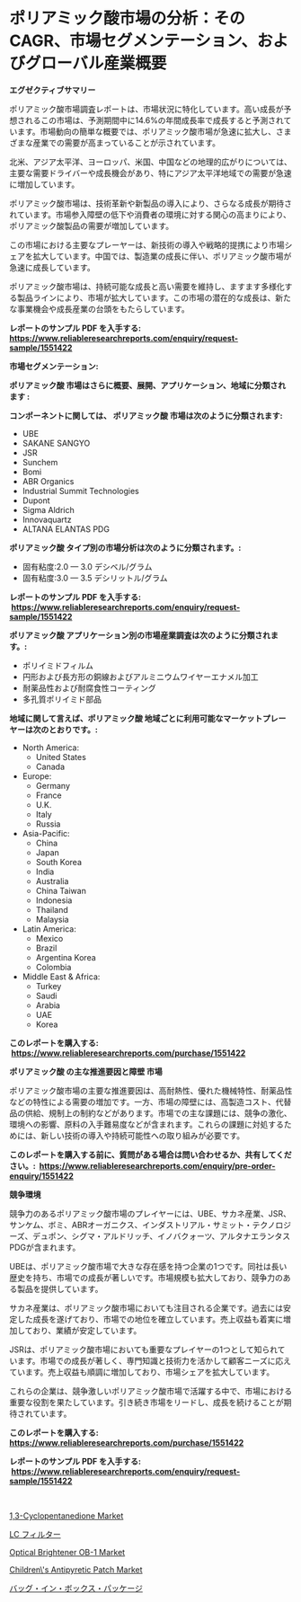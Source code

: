 <p><h1>ポリアミック酸市場の分析：そのCAGR、市場セグメンテーション、およびグローバル産業概要</h1></p><p><strong>エグゼクティブサマリー</strong></p>
<p><p>ポリアミック酸市場調査レポートは、市場状況に特化しています。高い成長が予想されるこの市場は、予測期間中に14.6%の年間成長率で成長すると予測されています。市場動向の簡単な概要では、ポリアミック酸市場が急速に拡大し、さまざまな産業での需要が高まっていることが示されています。</p><p>北米、アジア太平洋、ヨーロッパ、米国、中国などの地理的広がりについては、主要な需要ドライバーや成長機会があり、特にアジア太平洋地域での需要が急速に増加しています。</p><p>ポリアミック酸市場は、技術革新や新製品の導入により、さらなる成長が期待されています。市場参入障壁の低下や消費者の環境に対する関心の高まりにより、ポリアミック酸製品の需要が増加しています。</p><p>この市場における主要なプレーヤーは、新技術の導入や戦略的提携により市場シェアを拡大しています。中国では、製造業の成長に伴い、ポリアミック酸市場が急速に成長しています。</p><p>ポリアミック酸市場は、持続可能な成長と高い需要を維持し、ますます多様化する製品ラインにより、市場が拡大しています。この市場の潜在的な成長は、新たな事業機会や成長産業の台頭をもたらしています。</p></p>
<p><strong>レポートのサンプル PDF を入手する: <a href="https://www.reliableresearchreports.com/enquiry/request-sample/1551422">https://www.reliableresearchreports.com/enquiry/request-sample/1551422</a></strong></p>
<p><strong>市場セグメンテーション:</strong></p>
<p><strong> ポリアミック酸 市場はさらに概要、展開、アプリケーション、地域に分類されます :</strong></p>
<p><strong>コンポーネントに関しては、 ポリアミック酸 市場は次のように分類されます: &nbsp;</strong></p>
<p><ul><li>UBE</li><li>SAKANE SANGYO</li><li>JSR</li><li>Sunchem</li><li>Bomi</li><li>ABR Organics</li><li>Industrial Summit Technologies</li><li>Dupont</li><li>Sigma Aldrich</li><li>Innovaquartz</li><li>ALTANA ELANTAS PDG</li></ul></p>
<p><strong> ポリアミック酸 タイプ別の市場分析は次のように分類されます。:</strong></p>
<p><ul><li>固有粘度:2.0 — 3.0 デシベル/グラム</li><li>固有粘度:3.0 — 3.5 デシリットル/グラム</li></ul></p>
<p><strong>レポートのサンプル PDF を入手する: &nbsp;<a href="https://www.reliableresearchreports.com/enquiry/request-sample/1551422">https://www.reliableresearchreports.com/enquiry/request-sample/1551422</a></strong></p>
<p><strong> ポリアミック酸 アプリケーション別の市場産業調査は次のように分類されます。:</strong></p>
<p><ul><li>ポリイミドフィルム</li><li>円形および長方形の銅線およびアルミニウムワイヤーエナメル加工</li><li>耐薬品性および耐腐食性コーティング</li><li>多孔質ポリイミド部品</li></ul></p>
<p><strong>地域に関して言えば、ポリアミック酸 地域ごとに利用可能なマーケットプレーヤーは次のとおりです。:</strong></p>
<p><ul>
    <li>
        North America:
        <ul>
            <li>United States</li>
            <li>Canada</li>
        </ul>
    </li>
    <li>
        Europe:
        <ul>
            <li>Germany</li>
            <li>France</li>
            <li>U.K.</li>
            <li>Italy</li>
            <li>Russia</li>
        </ul>
    </li>
    <li>
        Asia-Pacific:
        <ul>
            <li>China</li>
            <li>Japan</li>
            <li>South Korea</li>
            <li>India</li>
            <li>Australia</li>
            <li>China Taiwan</li>
            <li>Indonesia</li>
            <li>Thailand</li>
            <li>Malaysia</li>
        </ul>
    </li>
    <li>
        Latin America:
        <ul>
            <li>Mexico</li>
            <li>Brazil</li>
            <li>Argentina Korea</li>
            <li>Colombia</li>
        </ul>
    </li>
    <li>
        Middle East & Africa:
        <ul>
            <li>Turkey</li>
            <li>Saudi</li>
            <li>Arabia</li>
            <li>UAE</li>
            <li>Korea</li>
        </ul>
    </li>
    </ul></p>
<p><strong>このレポートを購入する: &nbsp;<a href="https://www.reliableresearchreports.com/purchase/1551422">https://www.reliableresearchreports.com/purchase/1551422</a></strong></p>
<p><strong>ポリアミック酸 の主な推進要因と障壁 市場</strong></p>
<p><p>ポリアミック酸市場の主要な推進要因は、高耐熱性、優れた機械特性、耐薬品性などの特性による需要の増加です。一方、市場の障壁には、高製造コスト、代替品の供給、規制上の制約などがあります。市場での主な課題には、競争の激化、環境への影響、原料の入手難易度などが含まれます。これらの課題に対処するためには、新しい技術の導入や持続可能性への取り組みが必要です。</p></p>
<p><strong>このレポートを購入する前に、質問がある場合は問い合わせるか、共有してください。:&nbsp; <a href="https://www.reliableresearchreports.com/enquiry/pre-order-enquiry/1551422">https://www.reliableresearchreports.com/enquiry/pre-order-enquiry/1551422</a></strong></p>
<p><strong>競争環境</strong></p>
<p><p>競争力のあるポリアミック酸市場のプレイヤーには、UBE、サカネ産業、JSR、サンケム、ボミ、ABRオーガニクス、インダストリアル・サミット・テクノロジーズ、デュポン、シグマ・アルドリッチ、イノバクォーツ、アルタナエランタスPDGが含まれます。</p><p>UBEは、ポリアミック酸市場で大きな存在感を持つ企業の1つです。同社は長い歴史を持ち、市場での成長が著しいです。市場規模も拡大しており、競争力のある製品を提供しています。</p><p>サカネ産業は、ポリアミック酸市場においても注目される企業です。過去には安定した成長を遂げており、市場での地位を確立しています。売上収益も着実に増加しており、業績が安定しています。</p><p>JSRは、ポリアミック酸市場においても重要なプレイヤーの1つとして知られています。市場での成長が著しく、専門知識と技術力を活かして顧客ニーズに応えています。売上収益も順調に増加しており、市場シェアを拡大しています。</p><p>これらの企業は、競争激しいポリアミック酸市場で活躍する中で、市場における重要な役割を果たしています。引き続き市場をリードし、成長を続けることが期待されています。</p></p>
<p><strong>このレポートを購入する: &nbsp; <a href="https://www.reliableresearchreports.com/purchase/1551422">https://www.reliableresearchreports.com/purchase/1551422</a></strong></p>
<p><strong>レポートのサンプル PDF を入手する: &nbsp;<a href="https://www.reliableresearchreports.com/enquiry/request-sample/1551422">https://www.reliableresearchreports.com/enquiry/request-sample/1551422</a></strong><strong></strong></p>
<p>&nbsp;</p>
<p><p><a href="https://issuu.com/reportprime-2/docs/13-cyclopentanedione-market-size-2030.pptx">1,3-Cyclopentanedione Market</a></p><p><a href="https://medium.com/@kelsitorphy644/lc%E3%83%95%E3%82%A3%E3%83%AB%E3%82%BF%E3%83%BC%E5%B8%82%E5%A0%B4%E5%B1%95%E6%9C%9B-%E6%A5%AD%E7%95%8C%E6%A6%82%E8%A6%81%E3%81%A8%E4%BA%88%E6%B8%AC-2024%E5%B9%B4%E3%81%8B%E3%82%892031%E5%B9%B4-b0d8e6dd139e">LC フィルター</a></p><p><a href="https://issuu.com/reportprime-2/docs/optical-brightener-ob-1-market-size-2030.pptx">Optical Brightener OB-1 Market</a></p><p><a href="https://github.com/kathiaseamanalvaradovlprc2h/Market-Research-Report-List-1/blob/main/childrens-antipyretic-patch-market.md">Children\'s Antipyretic Patch Market</a></p><p><a href="https://medium.com/@kaydenjohns1964/%E3%83%90%E3%83%83%E3%82%B0%E3%82%A4%E3%83%B3%E3%83%9C%E3%83%83%E3%82%AF%E3%82%B9%E5%8C%85%E8%A3%85%E5%B8%82%E5%A0%B4%E3%83%AC%E3%83%9D%E3%83%BC%E3%83%88%E3%81%AF-%E3%81%93%E3%81%AE%E5%B8%82%E5%A0%B4%E3%81%AE%E6%9C%80%E6%96%B0%E3%81%AE%E3%83%88%E3%83%AC%E3%83%B3%E3%83%89%E3%81%A8%E6%88%90%E9%95%B7%E6%A9%9F%E4%BC%9A%E3%82%92%E6%98%8E%E3%82%89%E3%81%8B%E3%81%AB%E3%81%97%E3%81%BE%E3%81%99-1311282023d0">バッグ・イン・ボックス・パッケージ</a></p></p>